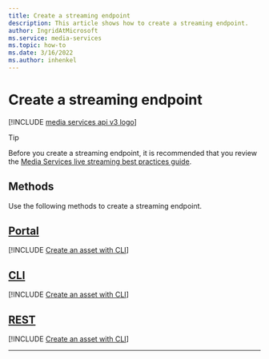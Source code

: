 ```yaml
---
title: Create a streaming endpoint
description: This article shows how to create a streaming endpoint.
author: IngridAtMicrosoft
ms.service: media-services
ms.topic: how-to
ms.date: 3/16/2022
ms.author: inhenkel
---
```


# Create a streaming endpoint

[!INCLUDE [media services api v3 logo](./includes/v3-hr.md)]

> [!TIP]
> Before you create a streaming endpoint, it is recommended that you review the [Media Services live streaming best practices guide](live-event-streaming-best-practices-guide.md).

## Methods

Use the following methods to create a streaming endpoint.

## [Portal](#tab/portal/)

[!INCLUDE [Create an asset with CLI](./includes/task-create-streaming-endpoint-portal.md)]

## [CLI](#tab/cli/)

[!INCLUDE [Create an asset with CLI](./includes/task-create-streaming-endpoint-cli.md)]

## [REST](#tab/rest/)

[!INCLUDE [Create an asset with CLI](./includes/task-create-streaming-endpoint-rest.md)]

---
